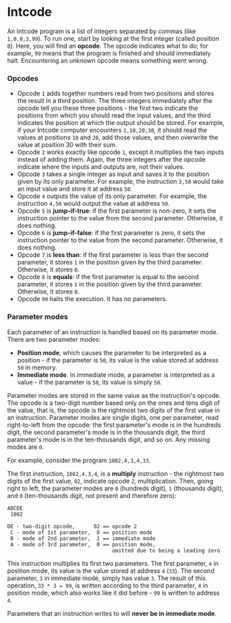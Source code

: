 Intcode
======

An Intcode program is a list of integers separated by commas (like `1,0,0,3,99`). To run one, start by looking at the first integer (called position `0`). Here, you will find an **opcode**. The opcode indicates what to do; for example, `99` means that the program is finished and should immediately halt. Encountering an unknown opcode means something went wrong.

### Opcodes

- Opcode `1` adds together numbers read from two positions and stores the result in a third position. The three integers immediately after the opcode tell you these three positions - the first two indicate the positions from which you should read the input values, and the third indicates the position at which the output should be stored. For example, if your Intcode computer encounters `1,10,20,30`, it should read the values at positions `10` and `20`, add those values, and then overwrite the value at position 30 with their sum.
- Opcode `2` works exactly like opcode `1`, except it multiplies the two inputs instead of adding them. Again, the three integers after the opcode indicate where the inputs and outputs are, not their values.
- Opcode `3` takes a single integer as input and saves it to the position given by its only parameter. For example, the instruction `3,50` would take an input value and store it at address `50`.
- Opcode `4` outputs the value of its only parameter. For example, the instruction `4,50` would output the value at address `50`.
- Opcode `5` is **jump-if-true**: if the first parameter is non-zero, it sets the instruction pointer to the value from the second parameter. Otherwise, it does nothing.
- Opcode `6` is **jump-if-false**: if the first parameter is zero, it sets the instruction pointer to the value from the second parameter. Otherwise, it does nothing.
- Opcode `7` is **less than**: if the first parameter is less than the second parameter, it stores `1` in the position given by the third parameter. Otherwise, it stores `0`.
- Opcode `8` is **equals**: if the first parameter is equal to the second parameter, it stores `1` in the position given by the third parameter. Otherwise, it stores `0`.
- Opcode `99` halts the execution. It has no parameters.

### Parameter modes

Each parameter of an instruction is handled based on its parameter mode. There are two parameter modes:

- **Position mode**, which causes the parameter to be interpreted as a position - if the parameter is `50`, its value is the value stored at address `50` in memory. 
- **Immediate mode**. In immediate mode, a parameter is interpreted as a value - if the parameter is `50`, its value is simply `50`.

Parameter modes are stored in the same value as the instruction's opcode. The opcode is a two-digit number based only on the ones and tens digit of the value, that is, the opcode is the rightmost two digits of the first value in an instruction. Parameter modes are single digits, one per parameter, read right-to-left from the opcode: the first parameter's mode is in the hundreds digit, the second parameter's mode is in the thousands digit, the third parameter's mode is in the ten-thousands digit, and so on. Any missing modes are `0`.

For example, consider the program `1002,4,3,4,33`.

The first instruction, `1002,4,3,4`, is a **multiply** instruction - the rightmost two digits of the first value, `02`, indicate opcode `2`, multiplication. Then, going right to left, the parameter modes are `0` (hundreds digit), `1` (thousands digit), and `0` (ten-thousands digit, not present and therefore zero):

```
ABCDE
 1002

DE - two-digit opcode,      02 == opcode 2
 C - mode of 1st parameter,  0 == position mode
 B - mode of 2nd parameter,  1 == immediate mode
 A - mode of 3rd parameter,  0 == position mode,
                                  omitted due to being a leading zero
```

This instruction multiplies its first two parameters. The first parameter, `4` in position mode, its value is the value stored at address `4` (`33`). The second parameter, `3` in immediate mode, simply has value `3`. The result of this operation, `33 * 3 = 99`, is written according to the third parameter, `4` in position mode, which also works like it did before - `99` is written to address `4`.

Parameters that an instruction writes to will **never be in immediate mode**.
